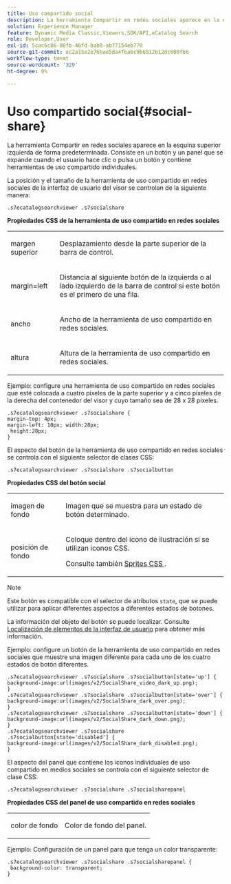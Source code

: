 ```yaml
---
title: Uso compartido social
description: La herramienta Compartir en redes sociales aparece en la esquina superior izquierda de forma predeterminada. Consiste en un botón y un panel que se expande cuando el usuario hace clic o pulsa un botón y contiene herramientas de uso compartido individuales.
solution: Experience Manager
feature: Dynamic Media Classic,Viewers,SDK/API,eCatalog Search
role: Developer,User
exl-id: 5cac6c86-08fb-46fd-bab0-ab77154eb770
source-git-commit: ec2a15e2e76bae5da4fbabc9b6912b12dc080f66
workflow-type: tm+mt
source-wordcount: '329'
ht-degree: 0%

---
```


# Uso compartido social{#social-share}

La herramienta Compartir en redes sociales aparece en la esquina superior izquierda de forma predeterminada. Consiste en un botón y un panel que se expande cuando el usuario hace clic o pulsa un botón y contiene herramientas de uso compartido individuales.

<!--<a id="section_061E550C1C1D4DB2BD663A898895B38C"></a>-->

La posición y el tamaño de la herramienta de uso compartido en redes sociales de la interfaz de usuario del visor se controlan de la siguiente manera:

```
.s7ecatalogsearchviewer .s7socialshare
```

**Propiedades CSS de la herramienta de uso compartido en redes sociales**

<table id="table_C48C56E696304C9BAFEE71BA9EA9A174"> 
 <tbody> 
  <tr> 
   <td colname="col1"> <p> <span class="codeph"> margen superior </span> </p> </td> 
   <td colname="col2"> <p> Desplazamiento desde la parte superior de la barra de control. </p> </td> 
  </tr> 
  <tr> 
   <td colname="col1"> <p> <span class="codeph"> margin=left </span> </p> </td> 
   <td colname="col2"> <p> Distancia al siguiente botón de la izquierda o al lado izquierdo de la barra de control si este botón es el primero de una fila. </p> </td> 
  </tr> 
  <tr> 
   <td colname="col1"> <p> <span class="codeph"> ancho </span> </p> </td> 
   <td colname="col2"> <p> Ancho de la herramienta de uso compartido en redes sociales. </p> </td> 
  </tr> 
  <tr> 
   <td colname="col1"> <p> <span class="codeph"> altura </span> </p> </td> 
   <td colname="col2"> <p>Altura de la herramienta de uso compartido en redes sociales. </p> </td> 
  </tr> 
 </tbody> 
</table>

Ejemplo: configure una herramienta de uso compartido en redes sociales que esté colocada a cuatro píxeles de la parte superior y a cinco píxeles de la derecha del contenedor del visor y cuyo tamaño sea de 28 x 28 píxeles.

```
.s7ecatalogsearchviewer .s7socialshare { 
margin-top: 4px; 
margin-left: 10px; width:28px; 
 height:28px; 
}
```

El aspecto del botón de la herramienta de uso compartido en redes sociales se controla con el siguiente selector de clases CSS:

```
.s7ecatalogsearchviewer .s7socialshare .s7socialbutton
```

**Propiedades CSS del botón social**

<table id="table_A18B6978EC304C378F5FE92DD44D138D"> 
 <tbody> 
  <tr> 
   <td colname="col1"> <p> <span class="codeph"> imagen de fondo </span> </p> </td> 
   <td colname="col2"> <p> Imagen que se muestra para un estado de botón determinado. </p> </td> 
  </tr> 
  <tr> 
   <td colname="col1"> <p> <span class="codeph"> posición de fondo </span> </p> </td> 
   <td colname="col2"> <p> Coloque dentro del icono de ilustración si se utilizan iconos CSS. </p> <p>Consulte también <a href="../../../c-html5-s7-aem-asset-viewers/c-html5-ecatsearch-viewer-about/c-html5-ecatsearch-viewer-customizingviewer/c-html5-ecatsearch-viewer-customizingviewer.md#section-9d570f95eb2443aca74c1b02f6e89aff" format="dita" scope="local"> Sprites CSS </a>. </p> </td> 
  </tr> 
 </tbody> 
</table>

>[!NOTE]
>
>Este botón es compatible con el selector de atributos `state`, que se puede utilizar para aplicar diferentes aspectos a diferentes estados de botones.

La información del objeto del botón se puede localizar. Consulte [Localización de elementos de la interfaz de usuario](../../../c-html5-s7-aem-asset-viewers/c-html5-ecatsearch-viewer-about/c-html5-ecatsearch-viewer-localization.md#concept-cbfc39344c494eb7b9f6a272cff0cc74) para obtener más información.

Ejemplo: configure un botón de la herramienta de uso compartido en redes sociales que muestre una imagen diferente para cada uno de los cuatro estados de botón diferentes.

```
.s7ecatalogsearchviewer .s7socialshare .s7socialbutton[state='up'] { 
background-image:url(images/v2/SocialShare_video_dark_up.png); 
} 
.s7ecatalogsearchviewer .s7socialshare .s7socialbutton[state='over'] { 
background-image:url(images/v2/SocialShare_dark_over.png); 
} 
.s7ecatalogsearchviewer .s7socialshare .s7socialbutton[state='down'] { 
background-image:url(images/v2/SocialShare_dark_down.png); 
} 
.s7ecatalogsearchviewer .s7socialshare .s7socialbutton[state='disabled'] { 
background-image:url(images/v2/SocialShare_dark_disabled.png); 
}
```

El aspecto del panel que contiene los iconos individuales de uso compartido en medios sociales se controla con el siguiente selector de clase CSS:

```
.s7ecatalogsearchviewer .s7socialshare .s7socialsharepanel
```

**Propiedades CSS del panel de uso compartido en redes sociales**

<table id="table_86E777A5851F47D6A49D966E24A9A6CD"> 
 <tbody> 
  <tr> 
   <td colname="col1"> <p> <span class="codeph"> color de fondo </span> </p> </td> 
   <td colname="col2"> <p>Color de fondo del panel. </p> </td> 
  </tr> 
 </tbody> 
</table>

Ejemplo: Configuración de un panel para que tenga un color transparente:

```
.s7ecatalogsearchviewer .s7socialshare .s7socialsharepanel { 
 background-color: transparent; 
}
```
